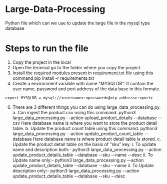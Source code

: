 # Large-Data-Processing
Python file which can we use to update the large file in the mysql type database

# Steps to run the file
1. Copy the project in the local
2. Open the terminal go to the folder where you copy the project.
4. Install the required modules present in requirement.txt file using this command
    pip install -r requirements.txt
5. Create a environment variable with name "MYSQLDB". It contain the user name, password and port address of the data base in this formate.
 ```
export MYSQLDB = mysql://<username>:<password>@<ip address>:<port>
```
6. There are 3 different things you can do using large_data_processing.py.
    a. Can ingest the product.csv using this command.
        python3 large_data_processing.py --action upload_product_details --database <database name> --csv <csv file address> 
        Here database name is where you want to store the product detail table.
    b. Update the product count table using this command.
        python3 large_data_processing.py --action update_product_count_table --database <database name>
        Here database name is where product detail table is stored.
    c. Update the product detail table on the basis of "sku" key.
       i. To update name and description both:-
          python3 large_data_processing.py --action update_product_details_table --database <database name> --sku <sku key value> --name <updated name value> --desc            <updated description>
       ii. To Update name only:-
          python3 large_data_processing.py --action update_product_details_table --database <database name> --sku <sku key value> --name <updated name value>
       ii. To Update description only:-
          python3 large_data_processing.py --action update_product_details_table --database <database name> --sku <sku key value>  --desc <updated description>
